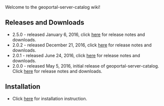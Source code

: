 Welcome to the geoportal-server-catalog wiki!

## Releases and Downloads
- 2.5.0 - released January 6, 2016, click [here](https://github.com/ArcGIS/geoportal-server-catalog/releases) for release notes and downloads.
- 2.0.2 - released December 21, 2016, click [here](https://github.com/ArcGIS/geoportal-server-catalog/releases) for release notes and downloads.
- 2.0.1 - released June 24, 2016, click [here](https://github.com/ArcGIS/geoportal-server-catalog/releases) for release notes and downloads.
- 2.0.0 - released May 5, 2016, initial release of geoportal-server-catalog. Click [here](https://github.com/ArcGIS/geoportal-server-catalog/releases) for release notes and downloads.

## Installation
- Click [here](https://github.com/Esri/geoportal-server-catalog/wiki/Installation) for installation instruction.
